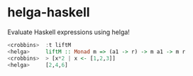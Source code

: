 helga-haskell
=============

Evaluate Haskell expressions using helga!

```haskell
<crobbins>  :t liftM
<helga>     liftM :: Monad m => (a1 -> r) -> m a1 -> m r
<crobbins>  > [x*2 | x <- [1,2,3]]
<helga>     [2,4,6]
```
